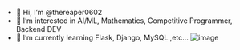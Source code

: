 - 👋 Hi, I’m @thereaper0602
- 👀 I’m interested in AI/ML, Mathematics, Competitive Programmer, Backend DEV
- 🌱 I’m currently learning Flask, Django, MySQL ,etc...
![image](https://github.com/user-attachments/assets/512ec0e0-d70a-4b9d-b65b-601efdf638a2)

<!---
thereaper0602/thereaper0602 is a ✨ special ✨ repository because its `README.md` (this file) appears on your GitHub profile.
You can click the Preview link to take a look at your changes.
--->
